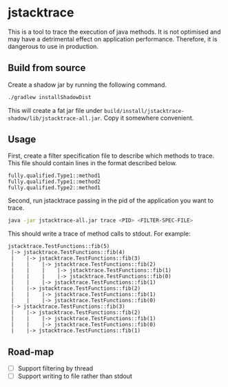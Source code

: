 # jstacktrace

This is a tool to trace the execution of java methods. It is not optimised and may have a detrimental effect on
application performance. Therefore, it is dangerous to use in production.

## Build from source

Create a shadow jar by running the following command.

```bash
./gradlew installShadowDist
```

This will create a fat jar file under `build/install/jstacktrace-shadow/lib/jstacktrace-all.jar`. Copy it somewhere
convenient.

## Usage

First, create a filter specification file to describe which methods to trace. This file should contain lines in the
format described below.

```
fully.qualified.Type1::method1
fully.qualified.Type1::method2
fully.qualified.Type2::method1
```

Second, run jstacktrace passing in the pid of the application you want to trace.

```bash
java -jar jstacktrace-all.jar trace <PID> <FILTER-SPEC-FILE>
```

This should write a trace of method calls to stdout. For example:

```
jstacktrace.TestFunctions::fib(5)
 |-> jstacktrace.TestFunctions::fib(4)
 |    |-> jstacktrace.TestFunctions::fib(3)
 |    |    |-> jstacktrace.TestFunctions::fib(2)
 |    |    |    |-> jstacktrace.TestFunctions::fib(1)
 |    |    |    |-> jstacktrace.TestFunctions::fib(0)
 |    |    |-> jstacktrace.TestFunctions::fib(1)
 |    |-> jstacktrace.TestFunctions::fib(2)
 |    |    |-> jstacktrace.TestFunctions::fib(1)
 |    |    |-> jstacktrace.TestFunctions::fib(0)
 |-> jstacktrace.TestFunctions::fib(3)
 |    |-> jstacktrace.TestFunctions::fib(2)
 |    |    |-> jstacktrace.TestFunctions::fib(1)
 |    |    |-> jstacktrace.TestFunctions::fib(0)
 |    |-> jstacktrace.TestFunctions::fib(1)

```

## Road-map

- [ ] Support filtering by thread
- [ ] Support writing to file rather than stdout
